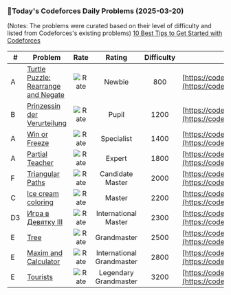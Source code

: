 ### 🌟Today's Codeforces Daily Problems (2025-03-20)
(Notes: The problems were curated based on their level of difficulty and listed from Codeforces's existing problems)
[10 Best Tips to Get Started with Codeforces](https://github.com/ika9810/Codeforces-Daily-Problems/blob/main/10%20Best%20Tips%20to%20Get%20Started%20with%20Codeforces.md)

| # | Problem | Rate| Rating | Difficulty | Contest |
|---| ----- | :--------: | :----------: | :----------: | ---------- |
|A|[Turtle Puzzle: Rearrange and Negate](https://codeforces.com/contest/1933/problem/A)|![Rate](https://img.shields.io/badge/Newbie-800-lightgrey)|Newbie|800|[https://codeforces.com/contest/1933](https://codeforces.com/contest/1933)|
|B|[Prinzessin der Verurteilung](https://codeforces.com/contest/1536/problem/B)|![Rate](https://img.shields.io/badge/Pupil-1200-brightgreen)|Pupil|1200|[https://codeforces.com/contest/1536](https://codeforces.com/contest/1536)|
|A|[Win or Freeze](https://codeforces.com/contest/150/problem/A)|![Rate](https://img.shields.io/badge/Specialist-1400-9cf)|Specialist|1400|[https://codeforces.com/contest/150](https://codeforces.com/contest/150)|
|A|[Partial Teacher](https://codeforces.com/contest/67/problem/A)|![Rate](https://img.shields.io/badge/Expert-1800-blue)|Expert|1800|[https://codeforces.com/contest/67](https://codeforces.com/contest/67)|
|F|[Triangular Paths](https://codeforces.com/contest/1506/problem/F)|![Rate](https://img.shields.io/badge/Candidate%20Master-2000-blueviolet)|Candidate Master|2000|[https://codeforces.com/contest/1506](https://codeforces.com/contest/1506)|
|C|[Ice cream coloring](https://codeforces.com/contest/804/problem/C)|![Rate](https://img.shields.io/badge/Master-2200-orange)|Master|2200|[https://codeforces.com/contest/804](https://codeforces.com/contest/804)|
|D3|[Игра в Девятку III](https://codeforces.com/contest/1769/problem/D3)|![Rate](https://img.shields.io/badge/International%20Master-2300-orange)|International Master|2300|[https://codeforces.com/contest/1769](https://codeforces.com/contest/1769)|
|E|[Tree](https://codeforces.com/contest/1111/problem/E)|![Rate](https://img.shields.io/badge/Grandmaster-2500-red)|Grandmaster|2500|[https://codeforces.com/contest/1111](https://codeforces.com/contest/1111)|
|E|[Maxim and Calculator](https://codeforces.com/contest/261/problem/E)|![Rate](https://img.shields.io/badge/International%20Grandmaster-2800-red)|International Grandmaster|2800|[https://codeforces.com/contest/261](https://codeforces.com/contest/261)|
|E|[Tourists](https://codeforces.com/contest/487/problem/E)|![Rate](https://img.shields.io/badge/Legendary%20Grandmaster-3200-red)|Legendary Grandmaster|3200|[https://codeforces.com/contest/487](https://codeforces.com/contest/487)|
